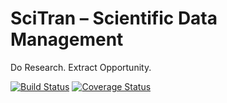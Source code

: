 # SciTran – Scientific Data Management

Do Research. Extract Opportunity.

[![Build Status](https://travis-ci.org/scitran/api.svg?branch=travis)](https://travis-ci.org/scitran/api)
[![Coverage Status](https://coveralls.io/repos/scitran/api/badge.svg?service=github)](https://coveralls.io/github/scitran/api)

